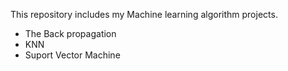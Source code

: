 This repository includes my Machine learning algorithm projects. 

- The Back propagation
- KNN
- Suport Vector Machine
